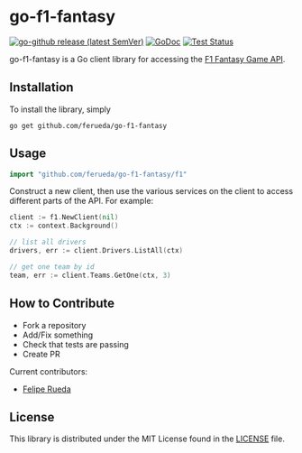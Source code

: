 go-f1-fantasy
=======


[![go-github release (latest SemVer)](https://img.shields.io/github/v/release/ferueda/go-f1-fantasy?sort=semver)](https://github.com/ferueda/go-f1-fantasy/releases)
[![GoDoc](https://godoc.org/github.com/ferueda/go-f1-fantasy?status.svg)](http://godoc.org/github.com/ferueda/go-f1-fantasy)
[![Test Status](https://github.com/ferueda/go-f1-fantasy/workflows/tests/badge.svg)](https://github.com/ferueda/go-f1-fantasy/actions?query=workflow%3Atests)

go-f1-fantasy is a Go client library for accessing the [F1 Fantasy Game API](https://fantasy.formula1.com/).

## Installation

To install the library, simply

`go get github.com/ferueda/go-f1-fantasy`

## Usage
```go
import "github.com/ferueda/go-f1-fantasy/f1"
```

Construct a new client, then use the various services on the client to access different parts of the API. For example:

```go
client := f1.NewClient(nil)
ctx := context.Background()

// list all drivers
drivers, err := client.Drivers.ListAll(ctx)

// get one team by id
team, err := client.Teams.GetOne(ctx, 3)
```

## How to Contribute

* Fork a repository
* Add/Fix something
* Check that tests are passing
* Create PR

Current contributors:

- [Felipe Rueda](https://github.com/ferueda)

## License ##

This library is distributed under the MIT License found in the [LICENSE](./LICENSE)
file.
